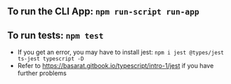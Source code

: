 ## To run the CLI App: `npm run-script run-app`
## To run tests: `npm test`
* If you get an error, you may have to install jest: `npm i jest @types/jest ts-jest typescript -D`
* Refer to https://basarat.gitbook.io/typescript/intro-1/jest if you have further problems

